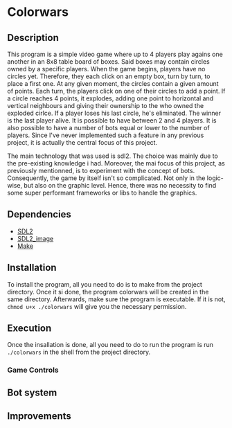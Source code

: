 # Colorwars


## Description
This program is a simple video game where up to 4 players play agains one
another in an 8x8 table board of boxes. Said boxes may contain circles owned by
a specific players. When the game begins, players have no circles yet.
Therefore, they each click on an empty box, turn by turn, to place a first one.
At any given moment, the circles contain a given amount of points. Each turn, 
the players click on one of their circles to add a point. If a circle reaches 4 
points, it explodes, adding one point to horizontal and vertical neighbours and 
giving their ownership to the who owned the exploded cirlce. If a player loses 
his last circle, he's eliminated. The winner is the last player alive. It is
possible to have between 2 and 4 players. It is also possible to have a number
of bots equal or lower to the number of players. Since I've never implemented
such a feature in any previous project, it is actually the central focus of 
this project.

The main technology that was used is sdl2. The choice was mainly due to the
pre-existing knowledge i had. Moreover, the mai focus of this project, as
previously mentionned, is to experiment with the concept of bots. Consequently,
the game by itself isn't so complicated. Not only in the logic-wise, but also on
the graphic level. Hence, there was no necessity to find some super performant
frameworks or libs to handle the graphics.


## Dependencies

 * [SDL2](https://www.libsdl.org/)
 * [SDL2_image](https://wiki.libsdl.org/SDL2_image/FrontPage)
 * [Make](https://www.gnu.org/software/make/)


## Installation

To install the program, all you need to do is to make from the project
directory. Once it si done, the program colorwars will be created in the same
directory. Afterwards, make sure the program is executable. If it is not,
`chmod u+x ./colorwars` will give you the necessary permission.


## Execution

Once the insallation is done, all you need to do to run the program is run
`./colorwars` in the shell from the project directory.


### Game Controls


## Bot system


## Improvements


























